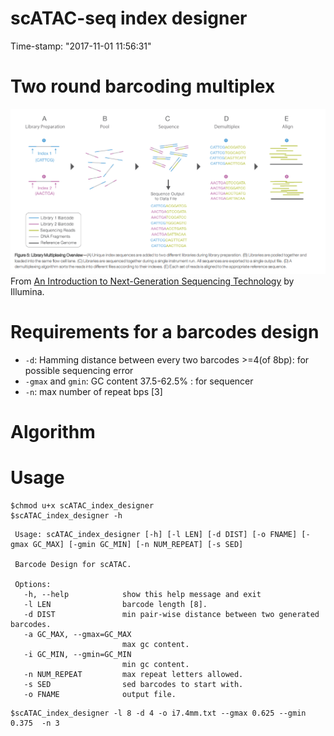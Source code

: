 scATAC-seq index designer
============================================================
Time-stamp: "2017-11-01 11:56:31"

# Two round barcoding multiplex
![Barcode usage](./barcode_multiplex.png) From [An Introduction to Next-Generation Sequencing Technology](https://www.illumina.com/content/dam/illumina-marketing/documents/products/illumina_sequencing_introduction.pdf) by Illumina. 

# Requirements for a barcodes design

* `-d`: Hamming distance between every two barcodes >=4(of 8bp): for possible sequencing error 
* `-gmax` and `gmin`: GC content 37.5-62.5% : for sequencer 
* `-n`: max number of repeat bps [3]

# Algorithm 


# Usage

``` Shell
$chmod u+x scATAC_index_designer
$scATAC_index_designer -h
```

``` Shell
 Usage: scATAC_index_designer [-h] [-l LEN] [-d DIST] [-o FNAME] [-gmax GC_MAX] [-gmin GC_MIN] [-n NUM_REPEAT] [-s SED]
 
 Barcode Design for scATAC.
 
 Options:
   -h, --help            show this help message and exit
   -l LEN                barcode length [8].
   -d DIST               min pair-wise distance between two generated barcodes.
   -a GC_MAX, --gmax=GC_MAX
                         max gc content.
   -i GC_MIN, --gmin=GC_MIN
                         min gc content.
   -n NUM_REPEAT         max repeat letters allowed.
   -s SED                sed barcodes to start with.
   -o FNAME              output file.
```

``` Shell
$scATAC_index_designer -l 8 -d 4 -o i7.4mm.txt --gmax 0.625 --gmin 0.375  -n 3

```
